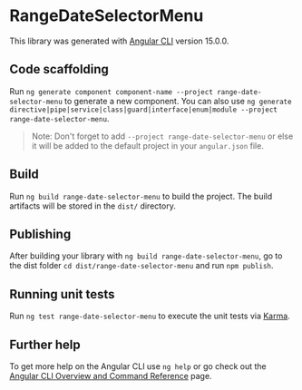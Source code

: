 # RangeDateSelectorMenu

This library was generated with [Angular CLI](https://github.com/angular/angular-cli) version 15.0.0.

## Code scaffolding

Run `ng generate component component-name --project range-date-selector-menu` to generate a new component. You can also use `ng generate directive|pipe|service|class|guard|interface|enum|module --project range-date-selector-menu`.
> Note: Don't forget to add `--project range-date-selector-menu` or else it will be added to the default project in your `angular.json` file. 

## Build

Run `ng build range-date-selector-menu` to build the project. The build artifacts will be stored in the `dist/` directory.

## Publishing

After building your library with `ng build range-date-selector-menu`, go to the dist folder `cd dist/range-date-selector-menu` and run `npm publish`.

## Running unit tests

Run `ng test range-date-selector-menu` to execute the unit tests via [Karma](https://karma-runner.github.io).

## Further help

To get more help on the Angular CLI use `ng help` or go check out the [Angular CLI Overview and Command Reference](https://angular.io/cli) page.
